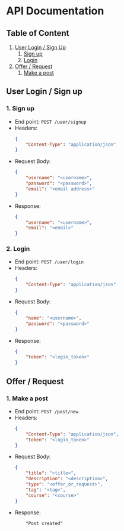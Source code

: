 # API Documentation
## Table of Content
1. [User Login / Sign Up](#login)
   1. [Sign up](#sign-up)
   2. [Login](#log-in)
2. [Offer / Request](#offreq)
   1. [Make a post](#make-a-post)

## User Login / Sign up <a name="login"></a>
### 1. Sign up <a name="sign-up"></a>
- End point: ``POST /user/signup``
- Headers:
    ```json
    {
        "Content-Type": "application/json"
    }
    ```
- Request Body:
    ```json
    {
        "username": "<username>",
        "password": "<password>",
        "email": "<email address>"
    }
    ```
- Response:
    ```json
    {
        "username": "<username>",
        "email": "<email>"
    }
    ```
### 2. Login <a name="log-in"></a>
- End point: ``POST /user/login``
- Headers:
    ```json
    {
        "Content-Type": "application/json"
    }
    ```
- Request Body:
    ```json
    {
        "name": "<username>",
        "password": "<password>"
    }
    ```
- Response:
    ```json
    {
        "token": "<login_token>"
    }
    ```

## Offer / Request <a name="offreq"></a>
### 1. Make a post <a name="make-a-post"></a>
- End point: ``POST /post/new``
- Headers:
    ```json
    {
        "Content-Type": "application/json",
        "token": "<login_token>"
    }
    ```
- Request Body:
    ```json
    {
        "title": "<title>",
        "description": "<description>",
        "type": "<offer_or_request>",
        "tag": "<tag>",
        "course": "<course>"
    }
    ```
- Response:
    ```
        "Post created"
    ```
